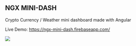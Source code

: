 ## NGX MINI-DASH


Crypto Currency / Weather mini dashboard made with Angular

Live Demo: https://ngx-mini-dash.firebaseapp.com/

![](https://i.imgur.com/GZb71b1.png)
